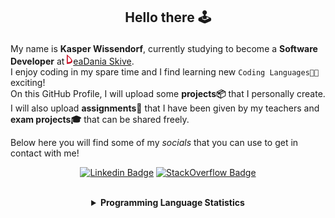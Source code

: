 ## <p align="center">Hello there 🕹️</p>

My name is **Kasper Wissendorf**, currently studying to become a **Software Developer** at [![Icon](/icons/Dania.png)eaDania Skive](https://eadania.com/). <br>
I enjoy coding in my spare time and I find learning new `Coding Languages👨‍💻` exciting!<br/>
On this GitHub Profile, I will upload some **projects📦** that I personally create. I will also upload **assignments📝** that I have been given by my teachers and **exam projects🎓** that can be shared freely. 

Below here you will find some of my *socials* that you can use to get in contact with me! 

<div align="center">
  
[![Linkedin Badge](https://img.shields.io/badge/-LinkedIn-blue?style=flat-square&logo=Linkedin&logoColor=white)](https://www.linkedin.com/in/kasper-wissendorf-7279011b6/)
[![StackOverflow Badge](https://img.shields.io/badge/-Stack%20Overflow-FE7A16?style=flat-square&logo=Stack-Overflow&logoColor=white)](https://stackoverflow.com/users/18100435/kasper-wissendorf)
</div>

<br>
<details>
<summary align="center"><strong>Programming Language Statistics</strong></summary>
<br>
<div align="center">
<pre>
HTML           | 25 hours 48 minutes
C++            | 24 hours 59 minutes
mcfunction     | 24 hours 25 minutes
TypeScript     | 24 hours 18 minutes
C#             | 23 hours 50 minutes
JavaScript     | 21 hours 48 minutes
Python         | 18 hours 48 minutes
SCSS           | 07 hours 33 minutes
CSS            | 05 hours 55 minutes
Blazor         | 03 hours 32 minutes
Markdown       | 01 hours 51 minutes
Lua            | 00 hours 46 minutes
CSHTML         | 00 hours 03 minutes
SQL            | 00 hours 03 minutes
Batchfile      | 00 hours 01 minutes
Git            | 00 hours 00 minutes
INI            | 00 hours 00 minutes
Image (png)    | 00 hours 00 minutes
<sub>Last Updated: 09/05/2022 02:32:49</sub>
<sub>Data first recorded on 31th. January of 2022</sub>
</pre>
</div>
</details>